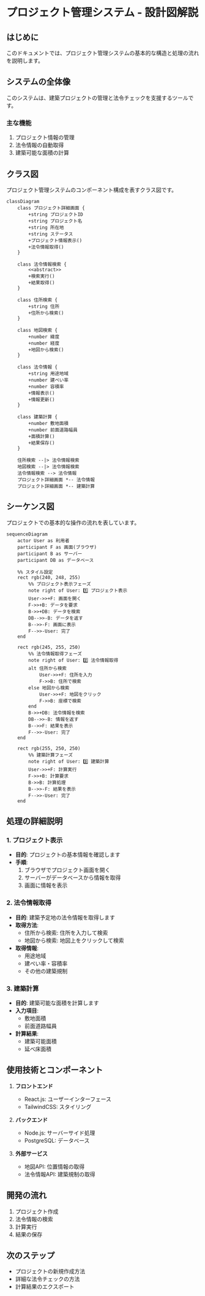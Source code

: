 # プロジェクト管理システム - 設計図解説

## はじめに
このドキュメントでは、プロジェクト管理システムの基本的な構造と処理の流れを説明します。

## システムの全体像
このシステムは、建築プロジェクトの管理と法令チェックを支援するツールです。

### 主な機能
1. プロジェクト情報の管理
2. 法令情報の自動取得
3. 建築可能な面積の計算

## クラス図

プロジェクト管理システムのコンポーネント構成を表すクラス図です。

```mermaid
classDiagram
    class プロジェクト詳細画面 {
        +string プロジェクトID
        +string プロジェクト名
        +string 所在地
        +string ステータス
        +プロジェクト情報表示()
        +法令情報取得()
    }

    class 法令情報検索 {
        <<abstract>>
        +検索実行()
        +結果取得()
    }

    class 住所検索 {
        +string 住所
        +住所から検索()
    }

    class 地図検索 {
        +number 緯度
        +number 経度
        +地図から検索()
    }

    class 法令情報 {
        +string 用途地域
        +number 建ぺい率
        +number 容積率
        +情報表示()
        +情報更新()
    }

    class 建築計算 {
        +number 敷地面積
        +number 前面道路幅員
        +面積計算()
        +結果保存()
    }

    住所検索 --|> 法令情報検索
    地図検索 --|> 法令情報検索
    法令情報検索 --> 法令情報
    プロジェクト詳細画面 *-- 法令情報
    プロジェクト詳細画面 *-- 建築計算
```

## シーケンス図

プロジェクトでの基本的な操作の流れを表しています。

```mermaid
sequenceDiagram
    actor User as 利用者
    participant F as 画面(ブラウザ)
    participant B as サーバー
    participant DB as データベース

    %% スタイル設定
    rect rgb(240, 248, 255)
        %% プロジェクト表示フェーズ
        note right of User: 1️⃣ プロジェクト表示
        User->>+F: 画面を開く
        F->>+B: データを要求
        B->>+DB: データを検索
        DB-->>-B: データを返す
        B-->>-F: 画面に表示
        F-->>-User: 完了
    end

    rect rgb(245, 255, 250)
        %% 法令情報取得フェーズ
        note right of User: 2️⃣ 法令情報取得
        alt 住所から検索
            User->>+F: 住所を入力
            F->>B: 住所で検索
        else 地図から検索
            User->>+F: 地図をクリック
            F->>B: 座標で検索
        end
        B->>+DB: 法令情報を検索
        DB-->>-B: 情報を返す
        B-->>F: 結果を表示
        F-->>-User: 完了
    end

    rect rgb(255, 250, 250)
        %% 建築計算フェーズ
        note right of User: 3️⃣ 建築計算
        User->>+F: 計算実行
        F->>+B: 計算要求
        B->>B: 計算処理
        B-->>-F: 結果を表示
        F-->>-User: 完了
    end
```

## 処理の詳細説明

### 1. プロジェクト表示
- **目的**: プロジェクトの基本情報を確認します
- **手順**:
  1. ブラウザでプロジェクト画面を開く
  2. サーバーがデータベースから情報を取得
  3. 画面に情報を表示

### 2. 法令情報取得
- **目的**: 建築予定地の法令情報を取得します
- **取得方法**:
  - 住所から検索: 住所を入力して検索
  - 地図から検索: 地図上をクリックして検索
- **取得情報**:
  - 用途地域
  - 建ぺい率・容積率
  - その他の建築規制

### 3. 建築計算
- **目的**: 建築可能な面積を計算します
- **入力項目**:
  - 敷地面積
  - 前面道路幅員
- **計算結果**:
  - 建築可能面積
  - 延べ床面積

## 使用技術とコンポーネント
1. **フロントエンド**
   - React.js: ユーザーインターフェース
   - TailwindCSS: スタイリング

2. **バックエンド**
   - Node.js: サーバーサイド処理
   - PostgreSQL: データベース

3. **外部サービス**
   - 地図API: 位置情報の取得
   - 法令情報API: 建築規制の取得

## 開発の流れ
1. プロジェクト作成
2. 法令情報の検索
3. 計算実行
4. 結果の保存

## 次のステップ
- プロジェクトの新規作成方法
- 詳細な法令チェックの方法
- 計算結果のエクスポート
